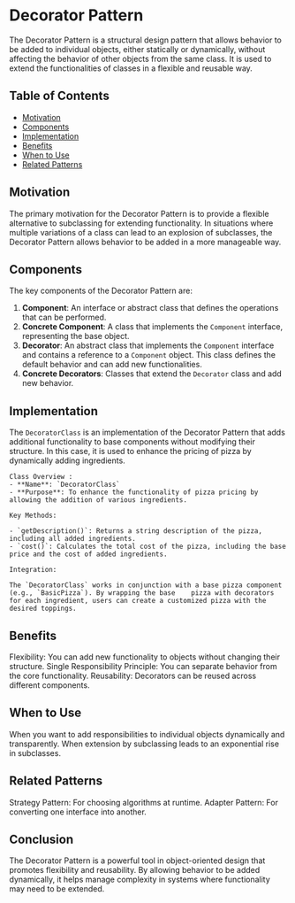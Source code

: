 # Decorator Pattern

The Decorator Pattern is a structural design pattern that allows behavior to be added to individual objects, either statically or dynamically, without affecting the behavior of other objects from the same class. It is used to extend the functionalities of classes in a flexible and reusable way.

## Table of Contents

- [Motivation](#motivation)
- [Components](#components)
- [Implementation](#implementation)
- [Benefits](#benefits)
- [When to Use](#when-to-use)
- [Related Patterns](#related-patterns)

## Motivation
The primary motivation for the Decorator Pattern is to provide a flexible alternative to subclassing for extending functionality. In situations where multiple variations of a class can lead to an explosion of subclasses, the Decorator Pattern allows behavior to be added in a more manageable way.

## Components
The key components of the Decorator Pattern are:

1. **Component**: An interface or abstract class that defines the operations that can be performed.
2. **Concrete Component**: A class that implements the `Component` interface, representing the base object.
3. **Decorator**: An abstract class that implements the `Component` interface and contains a reference to a `Component` object. This class defines the default behavior and can add new functionalities.
4. **Concrete Decorators**: Classes that extend the `Decorator` class and add new behavior.

## Implementation
The `DecoratorClass` is an implementation of the Decorator Pattern that adds additional functionality to base components without modifying their structure. In this case, it is used to enhance the pricing of pizza by dynamically adding ingredients.

	Class Overview :
	- **Name**: `DecoratorClass`
	- **Purpose**: To enhance the functionality of pizza pricing by allowing the addition of various ingredients.
	
	Key Methods:
	
	- `getDescription()`: Returns a string description of the pizza, including all added ingredients.
	- `cost()`: Calculates the total cost of the pizza, including the base price and the cost of added ingredients.
	
	Integration:
	
	The `DecoratorClass` works in conjunction with a base pizza component (e.g., `BasicPizza`). By wrapping the base 	pizza with decorators for each ingredient, users can create a customized pizza with the desired toppings.

## Benefits
Flexibility: You can add new functionality to objects without changing their structure.
Single Responsibility Principle: You can separate behavior from the core functionality.
Reusability: Decorators can be reused across different components.

## When to Use
When you want to add responsibilities to individual objects dynamically and transparently.
When extension by subclassing leads to an exponential rise in subclasses.

## Related Patterns
Strategy Pattern: For choosing algorithms at runtime.
Adapter Pattern: For converting one interface into another.

## Conclusion
The Decorator Pattern is a powerful tool in object-oriented design that promotes flexibility and reusability. By allowing behavior to be added dynamically, it helps manage complexity in systems where functionality may need to be extended.